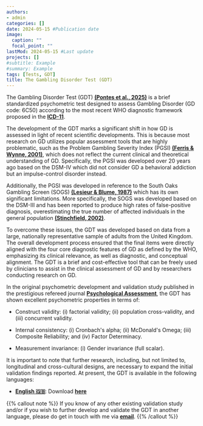 ```yaml
---
authors:
- admin
categories: []
date: 2024-05-15 #Publication date
image:
  caption: ""
  focal_point: ""
lastMod: 2024-05-15 #Last update
projects: []
#subtitle: Example
#summary: Example
tags: [Tests, GDT]
title: The Gambling Disorder Test (GDT)
---
```

The Gambling Disorder Test (GDT) **[(Pontes et al., 2025)](https://doi.org/10.1037/pas0001374)** is a brief standardized
psychometric test designed to assess Gambling Disorder (GD code: 6C50) according to the most recent WHO diagnostic
framework proposed in the **[ICD-11](https://icd.who.int/browse/2025-01/mms/en)**.

The development of the GDT marks a significant shift in how GD is assessed in light of recent scientific developments. This
is because most research on GD utilizes popular assessment tools that are highly problematic, such as the Problem Gambling Severity
Index (PGSI) **[(Ferris & Wynne, 2001)](https://www.greo.ca/Modules/EvidenceCentre/files/Ferris%20et%20al(2001)The_Canadian_Problem_Gambling_Index.pdf)**,
which does not reflect the current clinical and theoretical understanding of GD. Specifically, the PGSI was developed over 20 years
ago based on the DSM-IV which did not consider GD a behavioral addiction but an impulse-control disorder instead.

Additionally, the PGSI was developed in reference to the South Oaks Gambling Screen (SOGS) **[(Lesieur & Blume, 1987)](https://psycnet.apa.org/doi/10.1176/ajp.144.9.1184)**
which has its own significant limitations. More specifically, the SOGS was developed based on the DSM-III and has been reported
to produce high rates of false-positive diagnosis, overestimating the true number of affected individuals in the general
population **[(Stinchfield, 2002)](https://psycnet.apa.org/doi/10.1016/S0306-4603(00)00158-1)**.


To overcome these issues, the GDT was developed based on data from a large, nationally representative sample of adults
from the United Kingdom. The overall development process ensured that the final items were directly aligned with the four core
diagnostic features of GD as defined by the WHO, emphasizing its clinical relevance, as well as diagnostic, and conceptual alignment.
The GDT is a brief and cost-effective tool that can be freely used by clinicians to assist in the clinical assessment of GD and by
researchers conducting research on GD.

In the original psychometric development and validation study published in the prestigious refereed journal
**[Psychological Assessment](https://doi.org/10.1037/pas0001374)**, the GDT has shown excellent psychometric properties in terms of:

* Construct validity: (i) factorial validity; (ii) population cross-validity, and (iii) concurrent validity.

* Internal consistency: (i) Cronbach's alpha; (ii) McDonald's Omega; (iii) Composite Reliability; and (iv) Factor Determinacy.

* Measurement invariance: (i) Gender invariance (full scalar).


It is important to note that further research, including, but not limited to, longitudinal and cross-cultural designs, are necessary
to expand the initial validation findings reported. At present, the GDT is available in the following languages:

* **[English :uk:](https://doi.org/10.1037/pas0001374)**: Download  **[here](https://osf.io/exyua)**

{{% callout note %}}
If you know of any other existing validation study and/or if you wish to further develop and validate the GDT in another language,
please do get in touch with me via **[email](mailto:contactme@halleypontes.com)**.
{{% /callout %}}